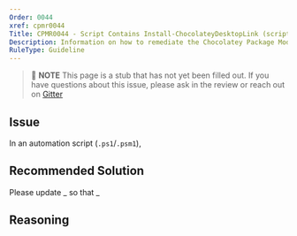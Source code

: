 ```yaml
---
Order: 0044
xref: cpmr0044
Title: CPMR0044 - Script Contains Install-ChocolateyDesktopLink (script)
Description: Information on how to remediate the Chocolatey Package Moderation Rule 0044
RuleType: Guideline
---
```


> :memo: **NOTE** This page is a stub that has not yet been filled out. If you have questions about this issue, please ask in the review or reach out on [Gitter](https://gitter.im/chocolatey/chocolatey.org)

## Issue

In an automation script (`.ps1`/`.psm1`),

## Recommended Solution

Please update _ so that _

## Reasoning
